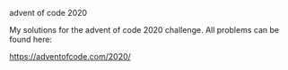 advent of code 2020

My solutions for the advent of code 2020 challenge. All problems
can be found here:

https://adventofcode.com/2020/
